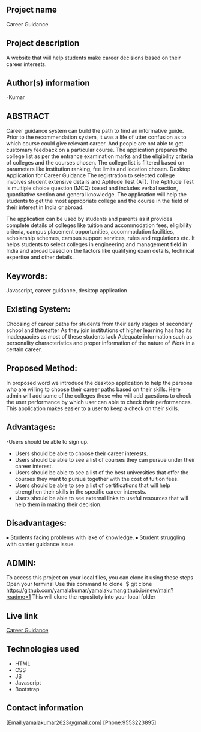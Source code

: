 ## Project name
Career Guidance
​
## Project description
A website that will help students make career decisions based on their career interests. 

## Author(s) information
  -Kumar

  
## ABSTRACT
   Career guidance system can build the path to find an informative guide. Prior to the recommendation system, it was a life of utter confusion as to which course could give relevant career. And people are not able to get customary feedback on a particular course. The application prepares the college list as per the entrance examination marks and the eligibility criteria of colleges and the courses chosen. The college list is filtered based on parameters like institution ranking, fee limits and location chosen. Desktop Application for Career Guidance The registration to selected college involves student extensive details and Aptitude Test (AT). The Aptitude Test is multiple choice question (MCQ) based and includes verbal section, quantitative section and general knowledge. The application will help the students to get the most appropriate college and the course in the field of their interest in India or abroad.
   
   The application can be used by students and parents as it provides complete details of colleges like tuition and accommodation fees, eligibility criteria, campus placement opportunities, accommodation facilities, scholarship schemes, campus support services, rules and regulations etc. It helps students to select colleges in engineering and management field in India and abroad based on the factors like qualifying exam details, technical expertise and other details. 



## Keywords:
 Javascript, career guidance, desktop application

## Existing System:
Choosing of career paths for students from their early stages of secondary school and thereafter As they join institutions of higher learning has had its inadequacies as most of these students lack  Adequate information such as personality characteristics and proper information of the nature of  Work in a certain career.

## Proposed Method:
In proposed word we introduce the desktop application to help the persons who are willing to choose their career paths based on their skills.
Here admin will add some of the colleges those who will add questions to check the user performance by which user can able to check their performances. This application makes easier to a user to keep a check on their skills. 

## Advantages:
 -Users should be able to sign up.
 - Users should be able to choose their career interests. 
 - Users should be able to see  a list of courses they can pursue under their career interest. 
 - Users should be able to see a  list of  the best universities that offer the courses they want to pursue together with the cost of tuition fees.
 - Users should be able to see a list of certifications that will help strengthen their skills in the specific career interests. 
 - Users should be able to see external links to  useful resources that will help them in making their decision. 

 ## Disadvantages:
⦁	Students facing problems with lake of knowledge.
⦁	Student struggling with carrier guidance issue.

   
## ADMIN:
   To access this project on your local files, you can clone it using these steps
   Open your terminal
   Use this command to clone `$ git clone
   https://github.com/yamalakumar/yamalakumar.github.io/new/main?readme=1
   This will clone the repositoty into your local folder 
​  
  
## Live link
[Career Guidance](/)
​
## Technologies used
 - HTML
 - CSS
 - JS
 - Javascript
 - Bootstrap
  
## Contact information
[Email:yamalakumar2623@gmail.com]
[Phone:9553223895]
    
